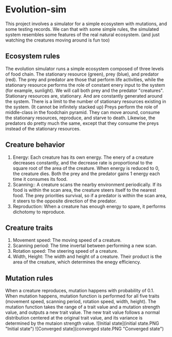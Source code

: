 # Evolution-sim

This project involves a simulator for a  simple ecosystem with mutations, and some testing records. We can that with some simple rules, the simulated system resembles some features of the real natural ecosystem. (and  just watching the creatures moving around is fun too)

## Ecosystem rules

The evolution simulator runs a simple ecosystem composed of three levels of food chain.  The stationary resource (green), prey (blue), and predator (red). The prey and predator are  those that perform life activities, while the stationary resource performs the role of constant enery input to the system (for example, sunlight). We will call both prey and the predator "creatures".
Stationary resources are, stationary. And are constantly generated around the system. There is a limit to the number of stationary resources existing in the system. (It cannot be infinitely stacked up)
Preys perform the role of middle-class in the foodchain pyramid. They can move around, consume the stationary resources, reproduce, and starve to death. Likewise, the predators do pretty much the same, except that they consume the preys instead of the stationary resources.

## Creature behavior

1. Energy: Each creature has its own energy. The enery of a creature decreases constantly, and the decrease rate is proportional to the square root of the area of the creature. When energy is reduced to 0, the creature dies. Both the prey and the predator gains 1 energy each time it consumes its food.
2. Scanning:: A creature scans  the nearby environment periodically. If its food is within the scan area, the creature steers itself to the nearest food. The prey priorities survival, so if a predator is within the scan area, it steers to the opposite direction of the predator.
3. Reproduction: When a creature has enough energy to spare, it performs dichotomy to reproduce. 

## Creature traits

1. Movement speed: The moving speed of a creature.
2. Scanning period: The time invertal between performing a new scan.
3. Rotation speed: The steering speed of a creature.
4. Width, Height: The width and height of a creature. Their product is the area of the creature, which determines the enegy efficiency.

## Mutation rules

When a creature reproduces, mutation happens with probability of 0.1. When mutation happens, mutation function is performed for all five traits (movement speed, scanning period, rotation speed, width, height). The mutation function takes the range of a trait value and a mutation strength value, and outputs a new trait value. The new trait value follows a normal distribution centered at the original trait value, and its variance is determined by the mutaion strength value.
![Initial state](initial state.PNG "Initial state")
![Converged state](converged state.PNG "Converged state")

